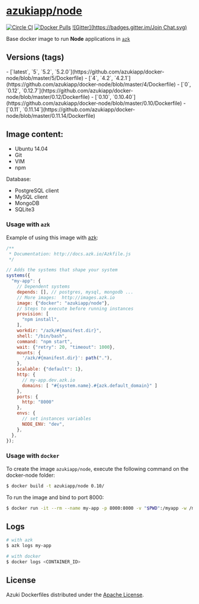 [azukiapp/node](http://images.azk.io/#/node)
==================

[![Circle CI](https://circleci.com/gh/azukiapp/docker-node/tree/master.svg?style=svg)](https://circleci.com/gh/azukiapp/docker-node/tree/master)
[![Docker Pulls](https://img.shields.io/docker/pulls/azukiapp/node.svg)](azk-image)
[![Gitter](https://badges.gitter.im/Join Chat.svg)](gitter)

Base docker image to run **Node** applications in [`azk`](http://azk.io)

Versions (tags)
---

<versions>
- [`latest`, `5`, `5.2`, `5.2.0`](https://github.com/azukiapp/docker-node/blob/master/5/Dockerfile)
- [`4`, `4.2`, `4.2.1`](https://github.com/azukiapp/docker-node/blob/master/4/Dockerfile)
- [`0`, `0.12`, `0.12.7`](https://github.com/azukiapp/docker-node/blob/master/0.12/Dockerfile)
- [`0.10`, `0.10.40`](https://github.com/azukiapp/docker-node/blob/master/0.10/Dockerfile)
- [`0.11`, `0.11.14`](https://github.com/azukiapp/docker-node/blob/master/0.11.14/Dockerfile)
</versions>

Image content:
---

- Ubuntu 14.04
- Git
- VIM
- npm

Database:

- PostgreSQL client
- MySQL client
- MongoDB
- SQLite3


### Usage with `azk`

Example of using this image with [azk](http://azk.io):

```js
/**
 * Documentation: http://docs.azk.io/Azkfile.js
 */

// Adds the systems that shape your system
systems({
  "my-app": {
    // Dependent systems
    depends: [], // postgres, mysql, mongodb ...
    // More images:  http://images.azk.io
    image: {"docker": "azukiapp/node"},
    // Steps to execute before running instances
    provision: [
      "npm install",
    ],
    workdir: "/azk/#{manifest.dir}",
    shell: "/bin/bash",
    command: "npm start",
    wait: {"retry": 20, "timeout": 1000},
    mounts: {
      '/azk/#{manifest.dir}': path("."),
    },
    scalable: {"default": 1},
    http: {
      // my-app.dev.azk.io
      domains: [ "#{system.name}.#{azk.default_domain}" ]
    },
    ports: {
      http: "8000"
    },
    envs: {
      // set instances variables
      NODE_ENV: "dev",
    },
  },
});
```

### Usage with `docker`

To create the image `azukiapp/node`, execute the following command on the docker-node folder:

```sh
$ docker build -t azukiapp/node 0.10/
```

To run the image and bind to port 8000:

```sh
$ docker run -it --rm --name my-app -p 8000:8000 -v "$PWD":/myapp -w /myapp azukiapp/node node server.js
```

Logs
---

```sh
# with azk
$ azk logs my-app

# with docker
$ docker logs <CONTAINER_ID>
```

## License

Azuki Dockerfiles distributed under the [Apache License](https://github.com/azukiapp/dockerfiles/blob/master/LICENSE).
